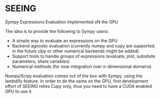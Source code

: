 # SEEING

Sympy Expressions Evaluation Implemented oN the GPU

The idea is to provide the following to Sympy users:
- A simple way to evaluate an expressions on the GPU
- Backend agnostic evaluation (currently numpy and cupy are supported, in the future clpy or other numerical backends might be added)
- Support tools to handle groups of expressions (evaluate, plot, subsitute parameters, share variables)
- Numerical methods (for now integration over n-dimensional domains)

Numpy/Scipy evaluation comes out of the box with Sympy, using the lambdify feature.
In order to do the same on the GPU, first development effort of SEEING relies Cupy only,
thus you need to have a CUDA enabled GPU to use it.
